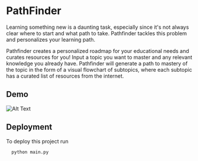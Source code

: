# PathFinder

Learning something new is a daunting task, especially since it's not always clear where to start and what path to take. Pathfinder tackles this problem and personalizes your learning path.

Pathfinder creates a personalized roadmap for your educational needs and curates resources for you! Input a topic you want to master and any relevant knowledge you already have. Pathfinder will generate a path to mastery of the topic in the form of a visual flowchart of subtopics, where each subtopic has a curated list of resources from the internet.


## Demo

![Alt Text]([https://media.giphy.com/media/vFKqnCdLPNOKc/giphy.gif](https://github.com/Luckygyana/PathFinder/blob/main/images/media.io_uaVMr7aY.gif)https://github.com/Luckygyana/PathFinder/blob/main/images/media.io_uaVMr7aY.gif)



## Deployment

To deploy this project run

```bash
  python main.py
```
